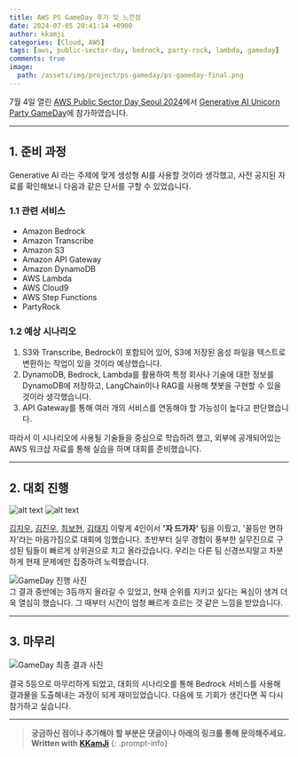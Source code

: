 ```yaml
---
title: AWS PS GameDay 후기 및 느낀점
date: 2024-07-05 20:41:14 +0900
author: kkamji
categories: [Cloud, AWS]
tags: [aws, public-sector-day, bedrock, party-rock, lambda, gameday]     # TAG names should always be lowercase
comments: true
image:
  path: /assets/img/project/ps-gameday/ps-gameday-final.png
---
```


7월 4일 열린 [AWS Public Sector Day Seoul 2024](https://pages.awscloud.com/public-sector-day-seoul-2024.html#about)에서 [Generative AI Unicorn Party GameDay](https://aws.amazon.com/ko/gameday/)에 참가하였습니다.

---

## 1. 준비 과정

Generative AI 라는 주제에 맞게 생성형 AI를 사용할 것이라 생각했고, 사전 공지된 자료를 확인해보니 다음과 같은 단서를 구할 수 있었습니다.

### 1.1 관련 서비스

- Amazon Bedrock
- Amazon Transcribe
- Amazon S3
- Amazon API Gateway
- Amazon DynamoDB
- AWS Lambda
- AWS Cloud9
- AWS Step Functions
- PartyRock

### 1.2 예상 시나리오

1. S3와 Transcribe, Bedrock이 포함되어 있어, S3에 저장된 음성 파일을 텍스트로 변환하는 작업이 있을 것이라 예상했습니다.
2. DynamoDB, Bedrock, Lambda를 활용하여 특정 회사나 기술에 대한 정보를 DynamoDB에 저장하고, LangChain이나 RAG를 사용해 챗봇을 구현할 수 있을 것이라 생각했습니다.
3. API Gateway를 통해 여러 개의 서비스를 연동해야 할 가능성이 높다고 판단했습니다.

따라서 이 시나리오에 사용될 기술들을 중심으로 학습하려 했고, 외부에 공개되어있는 AWS 워크샵 자료를 통해 실습을 하며 대회를 준비했습니다.

---

## 2. 대회 진행

![alt text](../assets/img/project/ps-gameday/winners.jpg)
![alt text](../assets/img/project/ps-gameday/winners2.jpg)

[김지우](https://www.linkedin.com/in/kim-jiwoo-3b4828184/), [김진우](https://www.linkedin.com/in/jinwoo-kim-2aa0362a6/), [최보현](https://www.linkedin.com/in/bohyunchoi/), [김태지](https://www.linkedin.com/in/taejikim/) 이렇게 4인이서 **'자 드가자'** 팀을 이뤘고, '꼴등만 면하자'라는 마음가짐으로 대회에 임했습니다. 초반부터 실무 경험이 풍부한 실무진으로 구성된 팀들이 빠르게 상위권으로 치고 올라갔습니다. 우리는 다른 팀 신경쓰지말고 차분하게 현재 문제에만 집중하려 노력했습니다.

![GameDay 진행 사진](../assets/img/project/ps-gameday/ps-gameday.png)  
그 결과 중반에는 3등까지 올라갈 수 있었고, 현재 순위를 지키고 싶다는 욕심이 생겨 더욱 열심히 했습니다. 그 때부터 시간이 엄청 빠르게 흐르는 것 같은 느낌을 받았습니다.

---

## 3. 마무리

![GameDay 최종 결과 사진](../assets/img/project/ps-gameday/ps-gameday-final.png)  

결국 5등으로 마무리하게 되었고, 대회의 시나리오를 통해 Bedrock 서비스를 사용해 결과물을 도출해내는 과정이 되게 재미있었습니다. 다음에 또 기회가 생긴다면 꼭 다시 참가하고 싶습니다.

---
> **궁금하신 점이나 추가해야 할 부분은 댓글이나 아래의 링크를 통해 문의해주세요.**  
> **Written with [KKamJi](https://www.linkedin.com/in/taejikim/)**
{: .prompt-info}
